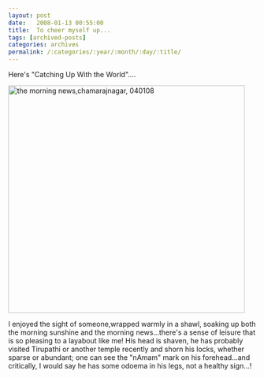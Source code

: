 ```yaml
---
layout: post
date:	2008-01-13 00:55:00
title:  To cheer myself up...
tags: [archived-posts]
categories: archives
permalink: /:categories/:year/:month/:day/:title/
---
```

Here's "Catching Up With the World"....


<a href="http://www.flickr.com/photos/22193164@N03/2171734402/" title="the morning news,chamarajnagar, 040108 by kanhavisitonwardst, on Flickr"><img src="http://farm3.static.flickr.com/2120/2171734402_c66bd871f9_o.jpg" width="480" height="462" alt="the morning news,chamarajnagar, 040108" /></a>


I enjoyed the sight of someone,wrapped warmly in a shawl, soaking up both the morning sunshine and the morning news...there's a sense of leisure that is so pleasing to a layabout like me! His head is shaven, he has probably visited Tirupathi or another temple recently and shorn his locks, whether sparse or abundant; one can see the "nAmam" mark on his forehead...and critically, I would say he has some odoema in his legs, not a healthy sign...!
